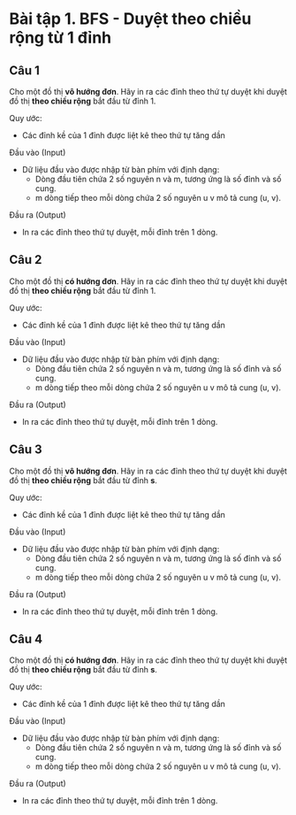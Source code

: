 # Bài tập 1. BFS - Duyệt theo chiều rộng từ 1 đỉnh
## Câu 1
Cho một đồ thị **vô hướng đơn**. Hãy in ra các đỉnh theo thứ tự duyệt khi duyệt đồ thị **theo chiều rộng** bắt đầu từ đỉnh 1.

Quy ước:
- Các đỉnh kề của 1 đỉnh được liệt kê theo thứ tự tăng dần

Đầu vào (Input)
- Dữ liệu đầu vào được nhập từ bàn phím với định dạng:
  - Dòng đầu tiên chứa 2 số nguyên n và m, tương ứng là số đỉnh và số cung.
  - m dòng tiếp theo mỗi dòng chứa 2 số nguyên u v mô tả cung (u, v).

Đầu ra (Output)
- In ra các đỉnh theo thứ tự duyệt, mỗi đỉnh trên 1 dòng.

## Câu 2
Cho một đồ thị **có hướng đơn**. Hãy in ra các đỉnh theo thứ tự duyệt khi duyệt đồ thị **theo chiều rộng** bắt đầu từ đỉnh 1.

Quy ước:
- Các đỉnh kề của 1 đỉnh được liệt kê theo thứ tự tăng dần

Đầu vào (Input)
- Dữ liệu đầu vào được nhập từ bàn phím với định dạng:
  - Dòng đầu tiên chứa 2 số nguyên n và m, tương ứng là số đỉnh và số cung.
  - m dòng tiếp theo mỗi dòng chứa 2 số nguyên u v mô tả cung (u, v).

Đầu ra (Output)
- In ra các đỉnh theo thứ tự duyệt, mỗi đỉnh trên 1 dòng.

## Câu 3
Cho một đồ thị **vô hướng đơn**. Hãy in ra các đỉnh theo thứ tự duyệt khi duyệt đồ thị **theo chiều rộng** bắt đầu từ đỉnh **s**.

Quy ước:
- Các đỉnh kề của 1 đỉnh được liệt kê theo thứ tự tăng dần

Đầu vào (Input)
- Dữ liệu đầu vào được nhập từ bàn phím với định dạng:
  - Dòng đầu tiên chứa 2 số nguyên n và m, tương ứng là số đỉnh và số cung.
  - m dòng tiếp theo mỗi dòng chứa 2 số nguyên u v mô tả cung (u, v).

Đầu ra (Output)
- In ra các đỉnh theo thứ tự duyệt, mỗi đỉnh trên 1 dòng.

## Câu 4
Cho một đồ thị **có hướng đơn**. Hãy in ra các đỉnh theo thứ tự duyệt khi duyệt đồ thị **theo chiều rộng** bắt đầu từ đỉnh **s**.

Quy ước:
- Các đỉnh kề của 1 đỉnh được liệt kê theo thứ tự tăng dần

Đầu vào (Input)
- Dữ liệu đầu vào được nhập từ bàn phím với định dạng:
  - Dòng đầu tiên chứa 2 số nguyên n và m, tương ứng là số đỉnh và số cung.
  - m dòng tiếp theo mỗi dòng chứa 2 số nguyên u v mô tả cung (u, v).

Đầu ra (Output)
- In ra các đỉnh theo thứ tự duyệt, mỗi đỉnh trên 1 dòng.
